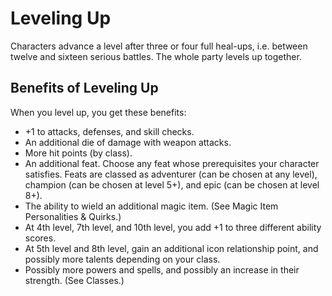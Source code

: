 # Leveling Up

Characters advance a level after three or four full heal-ups, i.e. between twelve and sixteen serious battles. The whole party levels up together.

## Benefits of Leveling Up

When you level up, you get these benefits:

- +1 to attacks, defenses, and skill checks.
- An additional die of damage with weapon attacks.
- More hit points (by class).
- An additional feat. Choose any feat whose prerequisites your character satisfies. Feats are classed as adventurer (can be chosen at any level), champion (can be chosen at level 5+), and epic (can be chosen at level 8+).
- The ability to wield an additional magic item. (See Magic Item Personalities & Quirks.)
- At 4th level, 7th level, and 10th level, you add +1 to three different ability scores.
- At 5th level and 8th level, gain an additional icon relationship point, and possibly more talents depending on your class.
- Possibly more powers and spells, and possibly an increase in their strength. (See Classes.)
